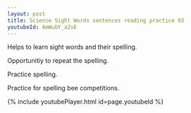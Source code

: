 ```yaml
---
layout: post
title: Science Sight Words sentences reading practice 93
youtubeId: AmWubY_a2vE
---
```

 
 
Helps to learn sight words and their spelling.

Opportunitiy to repeat the spelling. 

Practice spelling. 
 
Practice for spelling bee competitions. 
 
{% include youtubePlayer.html id=page.youtubeId %}
 
 
